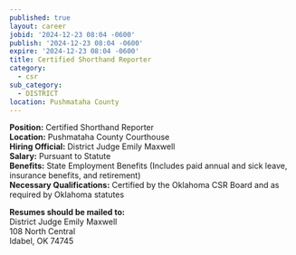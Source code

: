 ```yaml
---
published: true
layout: career
jobid: '2024-12-23 08:04 -0600'
publish: '2024-12-23 08:04 -0600'
expire: '2024-12-23 08:04 -0600'
title: Certified Shorthand Reporter
category:
  - csr
sub_category:
  - DISTRICT
location: Pushmataha County
---
```

**Position:** Certified Shorthand Reporter  
**Location:** Pushmataha County Courthouse  
**Hiring Official:** District Judge Emily Maxwell  
**Salary:** Pursuant to Statute  
**Benefits:** State Employment Benefits (Includes paid annual and sick leave, insurance benefits, and retirement)  
**Necessary Qualifications:** Certified by the Oklahoma CSR Board and as required by Oklahoma statutes  

**Resumes should be mailed to:**  
District Judge Emily Maxwell  
108 North Central  
Idabel, OK 74745  
